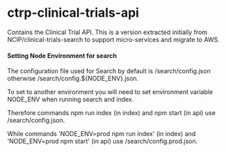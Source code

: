 # ctrp-clinical-trials-api
Contains the Clinical Trial API. This is a version extracted initially from NCIP/clinical-trials-search to support micro-services and migrate to AWS.

#### Setting Node Environment for search
The configuration file used for Search by default is /search/config.json otherwise /search/config.${NODE_ENV}.json.

To set to another environment you will need to set environment variable NODE_ENV when running search and index.

Therefore commands npm run index (in index) and npm start (in api) use /search/config.json.

While commands 'NODE_ENV=prod npm run index' (in index) and 'NODE_ENV=prod npm start' (in api) use /search/config.prod.json.

